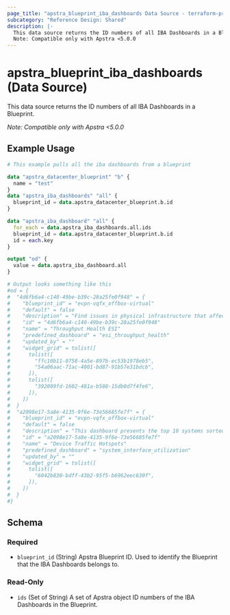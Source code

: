 ```yaml
---
page_title: "apstra_blueprint_iba_dashboards Data Source - terraform-provider-apstra"
subcategory: "Reference Design: Shared"
description: |-
  This data source returns the ID numbers of all IBA Dashboards in a Blueprint.
  Note: Compatible only with Apstra <5.0.0
---
```


# apstra_blueprint_iba_dashboards (Data Source)

This data source returns the ID numbers of all IBA Dashboards in a Blueprint.

*Note: Compatible only with Apstra <5.0.0*


## Example Usage

```terraform
# This example pulls all the iba dashboards from a blueprint

data "apstra_datacenter_blueprint" "b" {
  name = "test"
}
data "apstra_iba_dashboards" "all" {
  blueprint_id = data.apstra_datacenter_blueprint.b.id
}

data "apstra_iba_dashboard" "all" {
  for_each = data.apstra_iba_dashboards.all.ids
  blueprint_id = data.apstra_datacenter_blueprint.b.id
  id = each.key
}

output "od" {
  value = data.apstra_iba_dashboard.all
}

# Output looks something like this
#od = {
#  "4d6fb6a4-c140-49be-b39c-28a25fe0f948" = {
#    "blueprint_id" = "evpn-vqfx_offbox-virtual"
#    "default" = false
#    "description" = "Find issues in physical infrastructure that affect the available throughput caused by issues such as imbalanced traffic over a group of L3 (ECMP) or L2 (LAG) links."
#    "id" = "4d6fb6a4-c140-49be-b39c-28a25fe0f948"
#    "name" = "Throughput Health ESI"
#    "predefined_dashboard" = "esi_throughput_health"
#    "updated_by" = ""
#    "widget_grid" = tolist([
#      tolist([
#        "ffc10b11-0758-4a5e-897b-ec53b1978eb5",
#        "54a06aac-71ac-4001-bd87-91b57e31bdcb",
#      ]),
#      tolist([
#        "392009fd-1602-481a-b588-15db0d7f4fe6",
#      ]),
#    ])
#  }
#  "a2098e17-5a8e-4135-9f6e-73e56685fe7f" = {
#    "blueprint_id" = "evpn-vqfx_offbox-virtual"
#    "default" = false
#    "description" = "This dashboard presents the top 10 systems sorted by their aggregate interface utilization."
#    "id" = "a2098e17-5a8e-4135-9f6e-73e56685fe7f"
#    "name" = "Device Traffic Hotspots"
#    "predefined_dashboard" = "system_interface_utilization"
#    "updated_by" = ""
#    "widget_grid" = tolist([
#      tolist([
#        "6042b830-bdff-43b2-95f5-b6962eec630f",
#      ]),
#    ])
#  }
#}
```

<!-- schema generated by tfplugindocs -->
## Schema

### Required

- `blueprint_id` (String) Apstra Blueprint ID. Used to identify the Blueprint that the IBA Dashboards belongs to.

### Read-Only

- `ids` (Set of String) A set of Apstra object ID numbers of the IBA Dashboards in the Blueprint.
